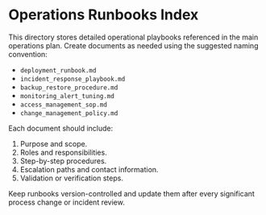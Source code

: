 # Operations Runbooks Index

This directory stores detailed operational playbooks referenced in the main operations plan. Create documents as needed using the suggested naming convention:

- `deployment_runbook.md`
- `incident_response_playbook.md`
- `backup_restore_procedure.md`
- `monitoring_alert_tuning.md`
- `access_management_sop.md`
- `change_management_policy.md`

Each document should include:
1. Purpose and scope.
2. Roles and responsibilities.
3. Step-by-step procedures.
4. Escalation paths and contact information.
5. Validation or verification steps.

Keep runbooks version-controlled and update them after every significant process change or incident review.
